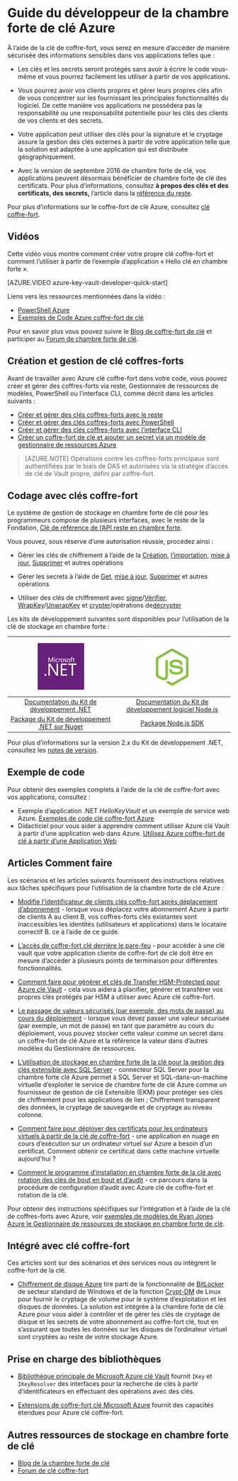 <properties
   pageTitle="Touche Guide du développeur de coffre-fort | Microsoft Azure"
   description="Les développeurs peuvent utiliser le coffre-fort de clé Azure pour gérer des clés de chiffrement dans l’environnement Microsoft Azure. "
   services="key-vault"
   documentationCenter=""
   authors="BrucePerlerMS"
   manager="mbaldwin"
   editor="bruceper" />
<tags
   ms.service="key-vault"
   ms.devlang="na"
   ms.topic="article"
   ms.tgt_pltfrm="na"
   ms.workload="identity"
   ms.date="10/03/2016"
   ms.author="bruceper" />

# <a name="azure-key-vault-developers-guide"></a>Guide du développeur de la chambre forte de clé Azure
À l’aide de la clé de coffre-fort, vous serez en mesure d’accéder de manière sécurisée des informations sensibles dans vos applications telles que :

- Les clés et les secrets seront protégés sans avoir à écrire le code vous-même et vous pourrez facilement les utiliser à partir de vos applications.
- Vous pourrez avoir vos clients propres et gérer leurs propres clés afin de vous concentrer sur les fournissant les principales fonctionnalités du logiciel. De cette manière vos applications ne possédera pas la responsabilité ou une responsabilité potentielle pour les clés des clients de vos clients et des secrets.
- Votre application peut utiliser des clés pour la signature et le cryptage assure la gestion des clés externes à partir de votre application telle que la solution est adaptée à une application qui est distribuée géographiquement.

- Avec la version de septembre 2016 de chambre forte de clé, vos applications peuvent désormais bénéficier de chambre forte de clé des certificats. Pour plus d’informations, consultez **à propos des clés et des certificats, des secrets,** l’article dans la [référence du reste](https://msdn.microsoft.com/library/azure/dn903623.aspx).

Pour plus d’informations sur le coffre-fort de clé Azure, consultez [clé coffre-fort](key-vault-whatis.md).

## <a name="videos"></a>Vidéos
Cette vidéo vous montre comment créer votre propre clé coffre-fort et comment l’utiliser à partir de l’exemple d’application « Hello clé en chambre forte ».

[AZURE.VIDEO azure-key-vault-developer-quick-start]

Liens vers les ressources mentionnées dans la vidéo :
- [PowerShell Azure](http://go.microsoft.com/fwlink/p/?linkid=320376&clcid=0x409)
- [Exemples de Code Azure coffre-fort de clé](http://go.microsoft.com/fwlink/?LinkId=521527&clcid=0x409)

Pour en savoir plus vous pouvez suivre le [Blog de coffre-fort de clé](http://aka.ms/kvblog) et participer au [Forum de chambre forte de clé](http://aka.ms/kvforum).

## <a name="creating-and-managing-key-vaults"></a>Création et gestion de clé coffres-forts

Avant de travailler avec Azure clé coffre-fort dans votre code, vous pouvez créer et gérer des coffres-forts via reste, Gestionnaire de ressources de modèles, PowerShell ou l’interface CLI, comme décrit dans les articles suivants :

- [Créer et gérer des clés coffres-forts avec le reste](https://msdn.microsoft.com/library/azure/mt620024.aspx)
- [Créer et gérer des clés coffres-forts avec PowerShell](key-vault-get-started.md)
- [Créer et gérer des clés coffres-forts avec l’interface CLI](key-vault-manage-with-cli.md)
- [Créer un coffre-fort de clé et ajouter un secret via un modèle de gestionnaire de ressources Azure](../resource-manager-template-keyvault.md)

>[AZURE.NOTE] Opérations contre les coffres-forts principaux sont authentifiées par le biais de DAS et autorisées via la stratégie d’accès de clé de Vault propre, défini par coffre-fort.

## <a name="coding-with-key-vault"></a>Codage avec clés coffre-fort

Le système de gestion de stockage en chambre forte de clé pour les programmeurs compose de plusieurs interfaces, avec le reste de la Fondation, [Clé de référence de l’API reste en chambre forte](https://msdn.microsoft.com/library/azure/dn903609.aspx).

Vous pouvez, sous réserve d’une autorisation réussie, procédez ainsi :

- Gérer les clés de chiffrement à l’aide de la [Création](https://msdn.microsoft.com/library/azure/dn903634.aspx), [l’importation](https://msdn.microsoft.com/library/azure/dn903626.aspx), [mise à jour](https://msdn.microsoft.com/library/azure/dn903616.aspx), [Supprimer](https://msdn.microsoft.com/library/azure/dn903611.aspx) et autres opérations

- Gérer les secrets à l’aide de [Get](https://msdn.microsoft.com/library/azure/dn903633.aspx), [mise à jour](https://msdn.microsoft.com/library/azure/dn986818.aspx), [Supprimer](https://msdn.microsoft.com/library/azure/dn903613.aspx) et autres opérations

- Utiliser des clés de chiffrement avec [signe](https://msdn.microsoft.com/library/azure/dn878096.aspx)/[Vérifier](https://msdn.microsoft.com/library/azure/dn878082.aspx), [WrapKey](https://msdn.microsoft.com/library/azure/dn878066.aspx)/[UnwrapKey](https://msdn.microsoft.com/library/azure/dn878079.aspx) et [crypter](https://msdn.microsoft.com/library/azure/dn878060.aspx)/opérations de[décrypter](https://msdn.microsoft.com/library/azure/dn878097.aspx)

Les kits de développement suivantes sont disponibles pour l’utilisation de la clé de stockage en chambre forte :

|[![.NET](./media/key-vault-developers-guide/msft.netlogo_purple.png)](https://msdn.microsoft.com/library/mt765854.aspx)|[![Node.js](./media/key-vault-developers-guide/nodejs.png)](http://azure.github.io/azure-sdk-for-node/azure-arm-keyvault/latest)
|:--:|:--:|
|[Documentation du Kit de développement .NET](https://msdn.microsoft.com/library/mt765854.aspx)|[Documentation du Kit de développement logiciel Node.js](http://azure.github.io/azure-sdk-for-node/azure-arm-keyvault/latest)|
|[Package du Kit de développement .NET sur Nuget](http://www.nuget.org/packages/Microsoft.Azure.KeyVault)|[Package Node.js SDK](https://www.npmjs.com/package/azure-keyvault)|

Pour plus d’informations sur la version 2.x du Kit de développement .NET, consultez les [notes de version](key-vault-dotnet2api-release-notes.md).

## <a name="example-code"></a>Exemple de code
Pour obtenir des exemples complets à l’aide de la clé de coffre-fort avec vos applications, consultez :

- Exemple d’application .NET *HelloKeyVault* et un exemple de service web Azure. [Exemples de code clé coffre-fort Azure](http://www.microsoft.com/download/details.aspx?id=45343)
- Didacticiel pour vous aider à apprendre comment utiliser Azure clé Vault à partir d’une application web dans Azure. [Utilisez Azure coffre-fort de clé à partir d’une Application Web](key-vault-use-from-web-application.md)

## <a name="how-tos"></a>Articles Comment faire

Les scénarios et les articles suivants fournissent des instructions relatives aux tâches spécifiques pour l’utilisation de la chambre forte de clé Azure :

- [Modifie l’identificateur de clients clés coffre-fort après déplacement d’abonnement](key-vault-subscription-move-fix.md) - lorsque vous déplacez votre abonnement Azure à partir de clients A au client B, vos coffres-forts clés existantes sont inaccessibles les identités (utilisateurs et applications) dans le locataire correctif B. ce à l’aide de ce guide.
- [L’accès de coffre-fort clé derrière le pare-feu](key-vault-access-behind-firewall.md) - pour accéder à une clé vault que votre application cliente de coffre-fort de clé doit être en mesure d’accéder à plusieurs points de terminaison pour différentes fonctionnalités.

- [Comment faire pour générer et clés de Transfer HSM-Protected pour Azure clé Vault](key-vault-hsm-protected-keys.md) - cela vous aidera à planifier, générer et transférer vos propres clés protégés par HSM à utiliser avec Azure clé coffre-fort.
- [Le passage de valeurs sécurisés (par exemple, des mots de passe) au cours du déploiement](../resource-manager-keyvault-parameter.md) - lorsque vous devez passer une valeur sécurisée (par exemple, un mot de passe) en tant que paramètre au cours du déploiement, vous pouvez stocker cette valeur comme un secret dans un coffre-fort de clé Azure et la référence la valeur dans d’autres modèles du Gestionnaire de ressources.
- [L’utilisation de stockage en chambre forte de la clé pour la gestion des clés extensible avec SQL Server](https://msdn.microsoft.com/library/dn198405.aspx) - connecteur SQL Server pour la chambre forte clé Azure permet à SQL Server et SQL-dans-un-machine virtuelle d’exploiter le service de chambre forte de clé Azure comme un fournisseur de gestion de clé Extensible (EKM) pour protéger ses clés de chiffrement pour les applications de lien ; Chiffrement transparent des données, le cryptage de sauvegarde et de cryptage au niveau colonne.
- [Comment faire pour déployer des certificats pour les ordinateurs virtuels à partir de la clé de coffre-fort](https://blogs.technet.microsoft.com/kv/2015/07/14/deploy-certificates-to-vms-from-customer-managed-key-vault/) - une application en nuage en cours d’exécution sur un ordinateur virtuel sur Azure a besoin d’un certificat. Comment obtenir ce certificat dans cette machine virtuelle aujourd'hui ?
- [Comment le programme d’installation en chambre forte de la clé avec rotation des clés de bout en bout et d’audit](key-vault-key-rotation-log-monitoring.md) - ce parcours dans la procédure de configuration d’audit avec Azure clé de coffre-fort et rotation de la clé.

Pour obtenir des instructions spécifiques sur l’intégration et à l’aide de la clé de coffres-forts avec Azure, voir [exemples de modèles de Ryan Jones Azure le Gestionnaire de ressources de stockage en chambre forte de clé](https://github.com/rjmax/ArmExamples/tree/master/keyvaultexamples).

## <a name="integrated-with-key-vault"></a>Intégré avec clé coffre-fort

Ces articles sont sur des scénarios et des services nous ou intègrent le coffre-fort de la clé.

- [Chiffrement de disque Azure](../security/azure-security-disk-encryption.md) tire parti de la fonctionnalité de [BitLocker](https://technet.microsoft.com/library/cc732774.aspx) de secteur standard de Windows et de la fonction [Crypt-DM](https://en.wikipedia.org/wiki/Dm-crypt) de Linux pour fournir le cryptage de volume pour le système d’exploitation et les disques de données. La solution est intégrée à la chambre forte de clé Azure pour vous aider à contrôler et de gérer les clés de cryptage de disque et les secrets de votre abonnement au coffre-fort clé, tout en s’assurant que toutes les données sur les disques de l’ordinateur virtuel sont cryptées au reste de votre stockage Azure.


## <a name="supporting-libraries"></a>Prise en charge des bibliothèques

- [Bibliothèque principale de Microsoft Azure clé Vault](http://www.nuget.org/packages/Microsoft.Azure.KeyVault.Core) fournit `IKey` et `IKeyResolver` des interfaces pour la recherche de clés à partir d’identificateurs en effectuant des opérations avec des clés.

- [Extensions de coffre-fort clé Microsoft Azure](http://www.nuget.org/packages/Microsoft.Azure.KeyVault.Extensions) fournit des capacités étendues pour Azure clé coffre-fort.

## <a name="other-key-vault-resources"></a>Autres ressources de stockage en chambre forte de clé
- [Blog de la chambre forte de clé](http://aka.ms/kvblog)
- [Forum de clé coffre-fort](http://aka.ms/kvforum)
